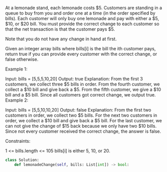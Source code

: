 At a lemonade stand, each lemonade costs $5. 
Customers are standing in a queue to buy from you 
and order one at a time (in the order specified by bills). 
Each customer will only buy one lemonade 
and pay with either a $5, $10, or $20 bill. 
You must provide the correct change to each customer 
so that the net transaction is that the customer pays $5.

Note that you do not have any change in hand at first.

Given an integer array bills 
where bills[i] is the bill the ith customer pays, 
return true if you can provide every customer with the correct change, 
or false otherwise.

 

Example 1:

Input: bills = [5,5,5,10,20]
Output: true
Explanation: 
From the first 3 customers, we collect three $5 bills in order.
From the fourth customer, we collect a $10 bill and give back a $5.
From the fifth customer, we give a $10 bill and a $5 bill.
Since all customers got correct change, we output true.
Example 2:

Input: bills = [5,5,10,10,20]
Output: false
Explanation: 
From the first two customers in order, we collect two $5 bills.
For the next two customers in order, we collect a $10 bill and give back a $5 bill.
For the last customer, we can not give the change of $15 back because we only have two $10 bills.
Since not every customer received the correct change, the answer is false.
 

Constraints:

1 <= bills.length <= 105
bills[i] is either 5, 10, or 20.

```python
class Solution:
    def lemonadeChange(self, bills: List[int]) -> bool:
        
```